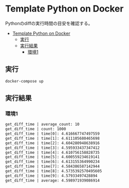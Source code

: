 # Template Python on Docker

Pythonのdiffの実行時間の目安を確認する。

- [Template Python on Docker](#template-python-on-docker)
  - [実行](#実行)
  - [実行結果](#実行結果)
    - [環境1](#環境1)

## 実行

``` sh
docker-compose up
```

## 実行結果

### 環境1

``` txt
get_diff_time | average_count: 10
get_diff_time | count: 1000
get_diff_time | time[0]: 4.616667747497559
get_diff_time | time[1]: 4.611105680465698
get_diff_time | time[2]: 4.604280948638916
get_diff_time | time[3]: 4.595933437347412
get_diff_time | time[4]: 4.610756158828735
get_diff_time | time[5]: 4.600559234619141
get_diff_time | time[6]: 4.613155364990234
get_diff_time | time[7]: 4.584386587142944
get_diff_time | time[8]: 4.5735392570495605
get_diff_time | time[9]: 4.57933497428894
get_diff_time | average: 4.598971939086914
```

